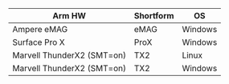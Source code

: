 |Arm HW| Shortform | OS |
|--|--|--|
| Ampere eMAG | eMAG | Windows |  
| Surface Pro X | ProX | Windows |
| Marvell ThunderX2 (SMT=on) | TX2  | Linux |
|Marvell ThunderX2 (SMT=on) |  TX2 | Windows | 
